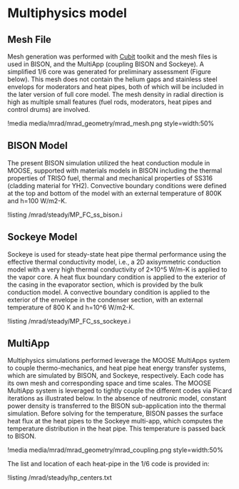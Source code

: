 # Multiphysics model

## Mesh File

Mesh generation was performed with [Cubit](https://cubit.sandia.gov/) toolkit and the mesh files is used in BISON, and the MultiApp (coupling BISON and Sockeye). A simplified 1/6 core was generated for preliminary assessment (Figure below). This mesh does not contain the helium gaps and stainless steel envelops for moderators and heat pipes, both of which will be included in the later version of full core model. The mesh density in radial direction is high as multiple small features (fuel rods, moderators, heat pipes and control drums) are involved.

!media media/mrad/mrad_geometry/mrad_mesh.png
       style=width:50%

## BISON Model

The present BISON simulation utilized the heat conduction module in MOOSE, supported with materials models in BISON including the thermal properties of TRISO fuel, thermal and mechanical properties of SS316 (cladding material for YH2). Convective boundary conditions were defined at the top and bottom of the model with an external temperature of 800K and h=100 W/m2-K. 

!listing /mrad/steady/MP_FC_ss_bison.i 

## Sockeye Model

Sockeye is used for steady-state heat pipe thermal performance using the effective thermal conductivity model, i.e., a 2D axisymmetric conduction model with a very high thermal conductivity of 2×10^5 W/m-K is applied to the vapor core. A heat flux boundary condition is applied to the exterior of the casing in the evaporator section, which is provided by the bulk conduction model. A convective boundary condition is applied to the exterior of the envelope in the condenser section, with an external temperature of 800 K and h=10^6 W/m2-K. 

!listing /mrad/steady/MP_FC_ss_sockeye.i 

## MultiApp

Multiphysics simulations performed leverage the MOOSE MultiApps system to couple thermo-mechanics, and heat pipe heat energy transfer systems, which are simulated by BISON, and Sockeye, respectively. Each code has its own mesh and corresponding space and time scales. The MOOSE MultiApp system is leveraged to tightly couple the different codes via Picard iterations as illustrated below. In the absence of neutronic model, constant power density is transferred to the BISON sub-application into the thermal simulation. Before solving for the temperature, BISON passes the surface heat flux at the heat pipes to the Sockeye multi-app, which computes the temperature distribution in the heat pipe. This temperature is passed back to BISON. 

!media media/mrad/mrad_geometry/mrad_coupling.png
       style=width:50%

The list and location of each heat-pipe in the 1/6 code is provided in:

!listing /mrad/steady/hp_centers.txt 

